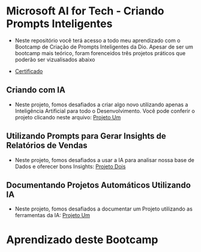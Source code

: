 # Microsoft AI for Tech - Criando Prompts Inteligentes
- Neste repositório você terá acesso a todo meu aprendizado com o Bootcamp de Criação de Prompts Inteligentes da Dio. Apesar de ser um bootcamp mais teórico, foram forenceidos três projetos práticos que poderão ser vizualisados abaixo

- [Certificado ](https://hermes.dio.me/certificates/KRHKMG4B.pdf)

## Criando com IA
- Neste projeto, fomos desafiados a criar algo novo utilizando apenas a Inteligência Artificial para todo o Desenvolvimento. Você pode conferir o projeto clicando neste arquivo: [Projeto Um](https://github.com/DantinhasMD/Bootcamp_Dio---Prompts/tree/master/Projeto%20Um)

## Utilizando Prompts para Gerar Insights de Relatórios de Vendas
- Neste projeto, fomos desafiados a usar a IA para analisar nossa base de Dados e oferecer bons Insights: [Projeto Dois](https://github.com/DantinhasMD/Bootcamp_Dio---Prompts/tree/master/Projeto%20Dois)

## Documentando Projetos Automáticos Utilizando IA
- Neste projeto, fomos desafiados a documentar um Projeto utilizando as ferramentas da IA: [Projeto Um](https://github.com/DantinhasMD/Bootcamp_Dio---Prompts/tree/master/Projeto%20Um)

# Aprendizado deste Bootcamp 
